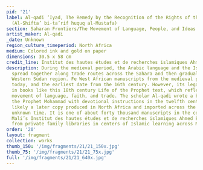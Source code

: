 ```yaml
---
pid: '21'
label: Al-qadi ‘Iyad, The Remedy by the Recognition of the Rights of the Chosen One
  (Al-Shifta’ bi-ta’rif huquq al-Mustafa)
section: Saharan Frontiers/The Movement of Language, People, and Ideas
artist_maker: Al-qadi
_date: Unknown
region_culture_timeperiod: North Africa
medium: Colored ink and gold on paper
dimensions: 30.5 x 58 cm
credit_line: Institut des hautes études et de recherches islamiques Ahmed Baba, Timbuktu,165.
description: During the medieval period, the Arabic language and the Islamic faith
  spread together along trade routes across the Sahara and then gradually across Africa's
  Western Sudan region. Fe West African manuscripts from the medieval period survive
  today, and the earliest date from the 16th century. However, its legacy is found
  in books like this 18th century Life of the Prophet text, which reflects the linked
  movement of language, faith, and trade. The scholar Al-qadi wrote a biography of
  the Prophet Mohammad with devotional instructions in the twelfth century. This is
  likely a later copy produced in North Africa and imported across the Sahara at an
  unknown time. It is one of about forty thousand manuscripts in the collection of
  Mali’s Institut des hautes études et de recherches islamiques Ahmed Baba, most acquired
  from private family libraries in centers of Islamic learning across Mali.
order: '20'
layout: fragment
collection: works
thumb_150: '/img/fragments/21/21_150x.jpg'
thumb_75: '/img/fragments/21/21_75x.jpg'
full: '/img/fragments/21/21_640x.jpg'
---
```

